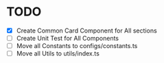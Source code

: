 # TODO

- [X] Create Common Card Component for All sections
- [ ] Create Unit Test for All Components
- [ ] Move all Constants to configs/constants.ts
- [ ] Move all Utils to utils/index.ts
